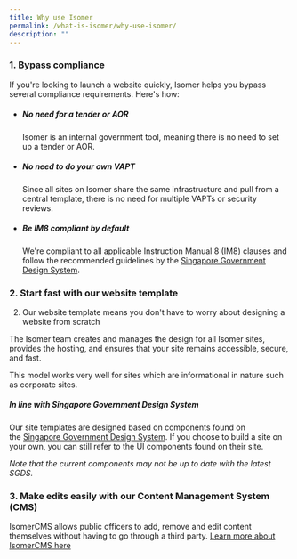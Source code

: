 ```yaml
---
title: Why use Isomer
permalink: /what-is-isomer/why-use-isomer/
description: ""
---
```

### 1. Bypass compliance

If you're looking to launch a website quickly, Isomer helps you bypass several compliance requirements. Here's how:

- ##### No need for a tender or AOR
	Isomer is an internal government tool, meaning there is no need to set up a tender or AOR.

- ##### No need to do your own VAPT
	Since all sites on Isomer share the same infrastructure and pull from a central template, there is no need for multiple VAPTs or security reviews.

- ##### Be IM8 compliant by default
	We're compliant to all applicable Instruction Manual 8 (IM8) clauses and follow the recommended guidelines by the [Singapore Government Design System](https://designsystem.gov.sg/). 


### 2. Start fast with our website template
2. Our website template means you don't have to worry about designing a website from scratch

The Isomer team creates and manages the design for all Isomer sites, provides the hosting, and ensures that your site remains accessible, secure, and fast.

This model works very well for sites which are informational in nature such as corporate sites.

##### In line with Singapore Government Design System

Our site templates are designed based on components found on the [Singapore Government Design System](https://designsystem.tech.gov.sg/). If you choose to build a site on your own, you can still refer to the UI components found on their site.

_Note that the current components may not be up to date with the latest SGDS._

### 3. Make edits easily with our Content Management System (CMS)
IsomerCMS allows public officers to add, remove and edit content themselves without having to go through a third party. 
[Learn more about IsomerCMS here](/isomercms)